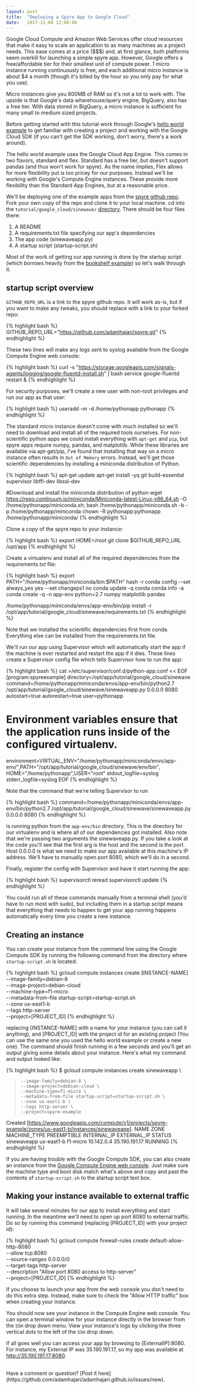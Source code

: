 ```yaml
---
layout: post
title:  "Deploying a Spyre App to Google Cloud"
date:   2017-11-08 12:00:00
---
```


Google Cloud Compute and Amazon Web Services offer cloud resources that make it easy to scale an application to as many machines as a project needs. This ease comes at a price ($$$) and, at first glance, both platforms seem overkill for launching a simple spyre app. However, Google offers a free/affordable tier for their smallest unit of compute power. 1 micro instance running continuously is free, and each additional micro instance is about $4 a month (though it's billed by the hour so you only pay for what you use).

Micro instances give you 600MB of RAM so it's not a lot to work with. The upside is that Google's data wharehouse/query engine, BigQuery, also has a free tier. With data stored in BigQuery, a micro instance is sufficient for many small to medium sized projects.

Before getting started with this tutorial work through Google's [hello world example](https://cloud.google.com/python/getting-started/hello-world#deploy_and_run_hello_world_on_app_engine) to get familiar with creating a project and working with the Google Cloud SDK (if you can't get the SDK working, don't worry, there's a work around). 

The hello world example uses the Google Cloud App Engine. This comes in two flavors, standard and flex. Standard has a free tier, but doesn't support pandas (and thus won't work for spyre). As the name implies, Flex allows for more flexibility put is too pricey for our purposes. Instead we'll be working with Google's Compute Engine instances. These provide more flexibility than the Standard App Engines, but at a reasonable price.

We'll be deploying one of the example apps from the [spyre github repo](https://github.com/adamhajari/spyre/). Fork your own copy of the repo and clone it to your local machine. cd into the `tutorial/google_cloud/sinewave/` [directory](https://github.com/adamhajari/spyre/tree/master/tutorial/google_cloud/sinewave). There should be four files there:

1. A README
2. A requirements.txt file specifying our app's dependencies
3. The app code (sinewaveapp.py)
4. A startup script (startup-script.sh)

Most of the work of getting our app running is done by the startup script (which borrows heavily from the [bookshelf example](https://cloud.google.com/python/tutorials/bookshelf-on-compute-engine)) so let's walk through it.

## startup script overview
`GITHUB_REPO_URL` is a link to the spyre github repo. It will work as-is, but if you want to make any tweaks, you should replace with a link to your forked repo:

{% highlight bash %}
GITHUB_REPO_URL="https://github.com/adamhajari/spyre.git"
{% endhighlight %}

These two lines will make any logs sent to syslog available from the Google Compute Engine web console:

{% highlight bash %}
curl -s "https://storage.googleapis.com/signals-agents/logging/google-fluentd-install.sh" | bash
service google-fluentd restart &
{% endhighlight %}

For security purposes, we'll create a new user with non-root privileges and run our app as that user:

{% highlight bash %}
useradd -m -d /home/pythonapp pythonapp
{% endhighlight %}

The standard micro instance doesn't come with much installed so we'll need to download and install all of the required tools ourselves. For non-scientific python apps we could install everything with `apt-get` and `pip`, but spyre apps require numpy, pandas, and matplotlib. While these libraries are available via apt-get/pip, I've found that installing that way on a micro instance often results in `Out of Memory` errors. Instead, we'll get those scientific dependencies by installing a miniconda distribution of Python.

{% highlight bash %}
apt-get update
apt-get install -yq git build-essential supervisor libffi-dev libssl-dev

#Download and install the miniconda distribution of python
wget https://repo.continuum.io/miniconda/Miniconda-latest-Linux-x86_64.sh -O /home/pythonapp/miniconda.sh;
bash /home/pythonapp/miniconda.sh -b -p /home/pythonapp/miniconda
chown -R pythonapp:pythonapp /home/pythonapp/miniconda/
{% endhighlight %}

Clone a copy of the spyre repo to your instance:

{% highlight bash %}
export HOME=/root
git clone $GITHUB_REPO_URL /opt/app
{% endhighlight %}

Create a virtualenv and install all of the required dependencies from the requirements.txt file:

{% highlight bash %}
export PATH="/home/pythonapp/miniconda/bin:$PATH"
hash -r
conda config --set always_yes yes --set changeps1 no
conda update -q conda
conda info -a
conda create -q -n app-env python=2.7 numpy matplotlib pandas

/home/pythonapp/miniconda/envs/app-env/bin/pip install -r /opt/app/tutorial/google_cloud/sinewave/requirements.txt
{% endhighlight %}

Note that we installed the scientific dependencies first from conda. Everything else can be installed from the requirements.txt file.

We'll run our app using Supervisor which will automatically start the app if the machine is ever restarted and restart the app if it dies. These lines create a Supervisor config file which tells Supervisor how to run the app:

{% highlight bash %}
cat >/etc/supervisor/conf.d/python-app.conf << EOF
[program:spyreexample]
directory=/opt/app/tutorial/google_cloud/sinewave
command=/home/pythonapp/miniconda/envs/app-env/bin/python2.7 /opt/app/tutorial/google_cloud/sinewave/sinewaveapp.py 0.0.0.0 8080
autostart=true
autorestart=true
user=pythonapp
# Environment variables ensure that the application runs inside of the configured virtualenv.
environment=VIRTUAL_ENV="/home/pythonapp/miniconda/envs/app-env/",PATH="/opt/app/tutorial/google_cloud/sinewave/env/bin",\
    HOME="/home/pythonapp",USER="root"
stdout_logfile=syslog
stderr_logfile=syslog
EOF
{% endhighlight %}

Note that the command that we're telling Supervisor to run

{% highlight bash %}
command=/home/pythonapp/miniconda/envs/app-env/bin/python2.7 /opt/app/tutorial/google_cloud/sinewave/sinewaveapp.py 0.0.0.0 8080
{% endhighlight %}

is running python from the `app-env/bin` directory. This is the directory for our virtualenv and is where all of our dependencies got installed. Also note that we're passing two arguments the sinewaveapp.py. If you take a look at the code you'll see that the first arg is the host and the second is the port. Host 0.0.0.0 is what we need to make our app available at this machine's IP address. We'll have to manually open port 8080, which we'll do in a second.

Finally, register the config with Supervisor and have it start running the app:


{% highlight bash %}
supervisorctl reread
supervisorctl update
{% endhighlight %}

You could run all of these commands manually from a terminal shell (you'd have to run most with sudo), but including them in a startup script means that everything that needs to happen to get your app running happens automatically every time you create a new instance.

## Creating an instance

You can create your instance from the command line using the Google Compute SDK by running the following command from the directory where `startup-script.sh` is located:

{% highlight bash %}
gcloud compute instances create [INSTANCE-NAME] \
    --image-family=debian-8 \
    --image-project=debian-cloud \
    --machine-type=f1-micro \
    --metadata-from-file startup-script=startup-script.sh \
    --zone us-east1-b \
    --tags http-server \
    --project=[PROJECT_ID]
{% endhighlight %}

replacing [INSTANCE-NAME] with a name for your instance (you can call it anything), and [PROJECT_ID] with the project id for an existing project (You can use the same one you used the hello world example or create a new one). The command should finish running in a few seconds and you'll get an output giving some details about your instance. Here's what my command and output looked like:

{% highlight bash %}
$ gcloud compute instances create sinewaveapp \
>     --image-family=debian-8 \
>     --image-project=debian-cloud \
>     --machine-type=f1-micro \
>     --metadata-from-file startup-script=startup-script.sh \
>     --zone us-east1-b \
>     --tags http-server \
>     --project=spyre-example
Created [https://www.googleapis.com/compute/v1/projects/spyre-example/zones/us-east1-b/instances/sinewaveapp].
NAME         ZONE        MACHINE_TYPE  PREEMPTIBLE  INTERNAL_IP  EXTERNAL_IP    STATUS
sinewaveapp  us-east1-b  f1-micro                   10.142.0.4   35.190.191.17  RUNNING
{% endhighlight %}

If you are having trouble with the Google Compute SDK, you can also create an instance from the [Google Compute Engine web console](https://console.cloud.google.com/compute/instancesAdd). Just make sure the machine type and boot disk match what's above and copy and past the contents of `startup-script.sh` to the startup script text box.

## Making your instance available to external traffic
It will take several minutes for our app to install everything and start running. In the meantime we'll need to open up port 8080 to external traffic. Do so by running this command (replacing [PROJECT_ID] with your project id):

{% highlight bash %}
gcloud compute firewall-rules create default-allow-http-8080 \
    --allow tcp:8080 \
    --source-ranges 0.0.0.0/0 \
    --target-tags http-server \
    --description "Allow port 8080 access to http-server" \
    --project=[PROJECT_ID]
{% endhighlight %}

If you choose to launch your app from the web console you don't need to do this extra step. Instead, make sure to check the "Allow HTTP traffic" box when creating your instance.


You should now see your instance in the Compute Engine web console. You can open a terminal window for your instance directly in the browser from the `SSH` drop down menu. View your instance's logs by clicking the three vertical dots to the left of the `SSH` drop down.

If all goes well you can access your app by browsing to [ExternalIP]:8080. For instance, my External IP was 35.190.191.17, so my app was available at http://35.190.191.17:8080.

<br>
Have a comment or question? [Post it here](https://github.com/adamhajari/adamhajari.github.io/issues/new).
<br><br>
